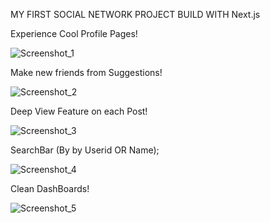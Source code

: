 MY FIRST SOCIAL NETWORK PROJECT BUILD WITH Next.js

Experience  Cool Profile Pages!

![Screenshot_1](https://user-images.githubusercontent.com/88948601/156060320-059a17b2-daca-4703-966a-e050503675da.png)


Make new friends from Suggestions!

![Screenshot_2](https://user-images.githubusercontent.com/88948601/156060538-69471c74-5790-407c-b329-61a87c96289a.png)


Deep View Feature on each Post!

![Screenshot_3](https://user-images.githubusercontent.com/88948601/156060551-3029519b-e97a-48cd-b58d-5f5b18b37161.png)


SearchBar   (By by Userid OR Name);

![Screenshot_4](https://user-images.githubusercontent.com/88948601/156060560-2beeb210-ab06-4b16-9e2a-203bcc1fe3b9.png)


Clean DashBoards!

![Screenshot_5](https://user-images.githubusercontent.com/88948601/156060567-e2f87884-b8af-48b5-a98a-29c2995b122b.png)





